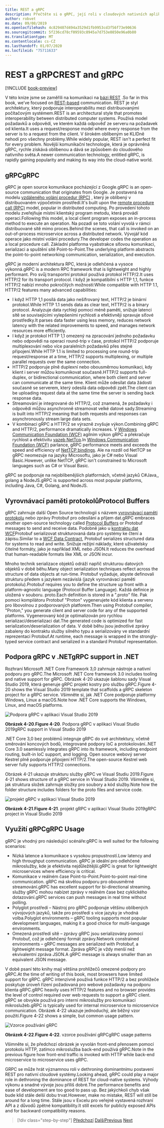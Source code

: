 ```yaml
---
title: REST a gRPC
description: Přečtěte si o gRPC, její roli v cloudových nativních aplikacích a o tom, jak se liší od protokolu HTTP REST.
author: robvet
ms.date: 09/08/2019
ms.openlocfilehash: 4c829407d494a3529d1fb9953cd3f56f73e90636
ms.sourcegitcommit: 5f236cd78cf09593c8945a7d753e0850e96a0b80
ms.translationtype: MT
ms.contentlocale: cs-CZ
ms.lasthandoff: 01/07/2020
ms.locfileid: "75711633"
---
```

# <a name="rest-and-grpc"></a><span data-ttu-id="debd4-103">REST a gRPC</span><span class="sxs-lookup"><span data-stu-id="debd4-103">REST and gRPC</span></span>

[!INCLUDE [book-preview](../../../includes/book-preview.md)]

<span data-ttu-id="debd4-104">V této knize jsme se zaměřili na komunikaci na [bázi REST](https://docs.microsoft.com/azure/architecture/best-practices/api-design) .</span><span class="sxs-lookup"><span data-stu-id="debd4-104">So far in this book, we’ve focused on [REST-based](https://docs.microsoft.com/azure/architecture/best-practices/api-design) communication.</span></span> <span data-ttu-id="debd4-105">REST je styl architektury, který podporuje interoperabilitu mezi distribuovanými počítačovým systémem.</span><span class="sxs-lookup"><span data-stu-id="debd4-105">REST is an architectural style that promotes interoperability between distributed computer systems.</span></span> <span data-ttu-id="debd4-106">Používá model požadavků a odpovědí, ve kterém každá odpověď ze serveru na požadavek od klienta.</span><span class="sxs-lookup"><span data-stu-id="debd4-106">It uses a request/response model where every response from the server is to a request from the client.</span></span> <span data-ttu-id="debd4-107">V širokém oblíbeným se KLIDně nehodí pro všechny problémy.</span><span class="sxs-lookup"><span data-stu-id="debd4-107">While widely popular, REST isn't a perfect fit for every problem.</span></span> <span data-ttu-id="debd4-108">Novější komunikační technologie, která je oprávněná gRPC, rychle získává oblíbenou a dává se způsobem do cloudového nativního světa.</span><span class="sxs-lookup"><span data-stu-id="debd4-108">A newer communication technology, entitled gRPC, is rapidly gaining popularity and making its way into the cloud-native world.</span></span>

## <a name="grpc"></a><span data-ttu-id="debd4-109">gRPC</span><span class="sxs-lookup"><span data-stu-id="debd4-109">gRPC</span></span>

<span data-ttu-id="debd4-110">gRPC je open source komunikace pocházející z Google.</span><span class="sxs-lookup"><span data-stu-id="debd4-110">gRPC is an open-source communication that originates from Google.</span></span> <span data-ttu-id="debd4-111">Je postavená na modelu [vzdáleného volání procedur (RPC)](https://en.wikipedia.org/wiki/Remote_procedure_call) , který je oblíbený v distribuovaném výpočetním prostředí.</span><span class="sxs-lookup"><span data-stu-id="debd4-111">It's built upon the [remote procedure call (RPC)](https://en.wikipedia.org/wiki/Remote_procedure_call) model, popular in distributed computing.</span></span> <span data-ttu-id="debd4-112">Po provedení tohoto modelu zveřejňuje místní klientský program metodu, která provádí operaci.</span><span class="sxs-lookup"><span data-stu-id="debd4-112">Following this model, a local client program exposes an in-process method to execute an operation.</span></span> <span data-ttu-id="debd4-113">Na pozadí se toto volání vyvolá v rámci distribuované sítě mimo proces.</span><span class="sxs-lookup"><span data-stu-id="debd4-113">Behind the scenes, that call is invoked on an out-of-process microservice across a distributed network.</span></span> <span data-ttu-id="debd4-114">Vývojář kód operace jako místní volání procedury.</span><span class="sxs-lookup"><span data-stu-id="debd4-114">The developer codes the operation as a local procedure call.</span></span> <span data-ttu-id="debd4-115">Základní platforma vyabstrakce síťovou komunikaci, serializaci a spuštění sítě Point-to-Point.</span><span class="sxs-lookup"><span data-stu-id="debd4-115">The underlying platform abstracts the point-to-point networking communication, serialization, and execution.</span></span>

<span data-ttu-id="debd4-116">gRPC je moderní architektura RPC, která je odlehčená a vysoce výkonná.</span><span class="sxs-lookup"><span data-stu-id="debd4-116">gRPC is a modern RPC framework that is lightweight and highly performant.</span></span> <span data-ttu-id="debd4-117">Pro svůj transportní protokol používá protokol HTTP/2.</span><span class="sxs-lookup"><span data-stu-id="debd4-117">It uses HTTP/2 for its transport protocol.</span></span> <span data-ttu-id="debd4-118">I když je kompatibilní s HTTP 1,1, funkce HTTP/2 nabízí mnoho pokročilých možností:</span><span class="sxs-lookup"><span data-stu-id="debd4-118">While compatible with HTTP 1.1, HTTP/2 features many advanced capabilities:</span></span>

- <span data-ttu-id="debd4-119">I když HTTP 1,1 posílá data jako nešifrovaný text, HTTP/2 je binární protokol.</span><span class="sxs-lookup"><span data-stu-id="debd4-119">While HTTP 1.1 sends data as clear text, HTTP/2 is a binary protocol.</span></span> <span data-ttu-id="debd4-120">Analyzuje data rychleji pomocí méně paměti, snižuje latenci sítě se souvisejícími vylepšeními rychlosti a efektivněji spravuje síťové prostředky.</span><span class="sxs-lookup"><span data-stu-id="debd4-120">It parses data faster using less memory, reduces network latency with the related improvements to speed, and manages network resources more efficiently.</span></span>
- <span data-ttu-id="debd4-121">I když je protokol HTTP 1,1 omezený na zpracování jednoho požadavku nebo odpovědi na operaci round-trip v čase, protokol HTTP/2 podporuje multiplexování nebo více paralelních požadavků přes stejné připojení.</span><span class="sxs-lookup"><span data-stu-id="debd4-121">While HTTP 1.1 is limited to processing one round-trip request/response at a time, HTTP/2 supports multiplexing, or multiple parallel requests over the same connection.</span></span>
- <span data-ttu-id="debd4-122">HTTP/2 podporuje plně duplexní nebo obousměrnou komunikaci, kdy klient i server můžou komunikovat současně.</span><span class="sxs-lookup"><span data-stu-id="debd4-122">HTTP/2 supports full-duplex, or bidirectional communication, where both client and server can communicate at the same time.</span></span> <span data-ttu-id="debd4-123">Klient může odesílat data žádosti současně se serverem, který odesílá data odpovědi zpět.</span><span class="sxs-lookup"><span data-stu-id="debd4-123">The client can be uploading request data at the same time the server is sending back response data.</span></span>
- <span data-ttu-id="debd4-124">Streamování je integrované do HTTP/2, což znamená, že požadavky i odpovědi můžou asynchronně streamovat velké datové sady.</span><span class="sxs-lookup"><span data-stu-id="debd4-124">Streaming is built into HTTP/2 meaning that both requests and responses can asynchronously stream large data sets.</span></span>
- <span data-ttu-id="debd4-125">V kombinaci gRPC a HTTP/2 se výrazně zvyšuje výkon.</span><span class="sxs-lookup"><span data-stu-id="debd4-125">Combining gRPC and HTTP/2, performance dramatically increases.</span></span> <span data-ttu-id="debd4-126">V [Windows Communication Foundation (WCF)](https://docs.microsoft.com/dotnet/framework/wcf/whats-wcf) agilním výkon gRPC a překračuje rychlost a efektivitu [vazeb NetTcp](https://docs.microsoft.com/dotnet/api/system.servicemodel.nettcpbinding?view=netframework-4.8).</span><span class="sxs-lookup"><span data-stu-id="debd4-126">In [Windows Communication Foundation (WCF)](https://docs.microsoft.com/dotnet/framework/wcf/whats-wcf) parlance, gRPC performance meets and exceeds the speed and efficiency of [NetTCP bindings](https://docs.microsoft.com/dotnet/api/system.servicemodel.nettcpbinding?view=netframework-4.8).</span></span> <span data-ttu-id="debd4-127">Ale na rozdíl od NetTCP se gRPC neomezuje na jazyky Microsoftu, jako je C# nebo Visual Basic.</span><span class="sxs-lookup"><span data-stu-id="debd4-127">However, unlike NetTCP, gRPC isn't constrained to Microsoft languages such as C# or Visual Basic.</span></span>

<span data-ttu-id="debd4-128">gRPC se podporuje na nejoblíbenějších platformách, včetně jazyků C#Java,, golang a NodeJS.</span><span class="sxs-lookup"><span data-stu-id="debd4-128">gRPC is supported across most popular platforms, including Java, C#, Golang, and NodeJS.</span></span>

## <a name="protocol-buffers"></a><span data-ttu-id="debd4-129">Vyrovnávací paměti protokolů</span><span class="sxs-lookup"><span data-stu-id="debd4-129">Protocol Buffers</span></span>

<span data-ttu-id="debd4-130">gRPC zahrnuje další Open Source technologii s názvem [vyrovnávací paměti protokolu](https://developers.google.com/protocol-buffers/docs/overview) nebo zprávy Protobuf pro odesílání a příjem dat.</span><span class="sxs-lookup"><span data-stu-id="debd4-130">gRPC embraces another open-source technology called [Protocol Buffers](https://developers.google.com/protocol-buffers/docs/overview) or Protobuf messages to send and receive data.</span></span> <span data-ttu-id="debd4-131">Podobně jako u [kontraktu dat WCF](https://docs.microsoft.com/dotnet/framework/wcf/feature-details/using-data-contracts)Protobuf serializovat strukturovaná data pro systémy ke čtení a zápisu.</span><span class="sxs-lookup"><span data-stu-id="debd4-131">Similar to a [WCF Data Contract](https://docs.microsoft.com/dotnet/framework/wcf/feature-details/using-data-contracts), Protobuf serializes structured data for systems to read and write.</span></span> <span data-ttu-id="debd4-132">Snižuje režijní náklady, které uživatelsky čitelné formáty, jako je například XML nebo JSON.</span><span class="sxs-lookup"><span data-stu-id="debd4-132">It reduces the overhead that human-readable formats like XML or JSON incur.</span></span>

<span data-ttu-id="debd4-133">Mnoho technik serializace objektů odráží napříč strukturou datových objektů v době běhu.</span><span class="sxs-lookup"><span data-stu-id="debd4-133">Many object serialization techniques reflect across the structure of data objects at run-time.</span></span> <span data-ttu-id="debd4-134">Protobuf vyžaduje, abyste definovali strukturu předem s jazykem nezávislá (jazyk vyrovnávací paměti protokolu).</span><span class="sxs-lookup"><span data-stu-id="debd4-134">Protobuf requires you to define the structure up front with a platform-agnostic language (Protocol Buffer Language).</span></span> <span data-ttu-id="debd4-135">Každá definice je uložená v souboru. proto.</span><span class="sxs-lookup"><span data-stu-id="debd4-135">Each definition is stored in a ".proto" file.</span></span> <span data-ttu-id="debd4-136">Pak pomocí kompilátoru Protobuf "Proton" vygenerujete kód klienta a serveru pro libovolnou z podporovaných platforem.</span><span class="sxs-lookup"><span data-stu-id="debd4-136">Then using Protobuf compiler, "Proton," you generate client and server code for any of the supported platforms.</span></span> <span data-ttu-id="debd4-137">Vygenerovaný kód je optimalizován pro rychlou serializaci/deserializaci dat.</span><span class="sxs-lookup"><span data-stu-id="debd4-137">The generated code is optimized for fast serialization/deserialization of data.</span></span> <span data-ttu-id="debd4-138">V době běhu jsou jednotlivé zprávy zabaleny do kontraktu služby silného typu a serializovány ve standardní reprezentaci Protobuf.</span><span class="sxs-lookup"><span data-stu-id="debd4-138">At runtime, each message is wrapped in the strongly-typed service contract and serialized in a standard Protobuf representation.</span></span>

## <a name="grpc-support-in-net"></a><span data-ttu-id="debd4-139">Podpora gRPC v .NET</span><span class="sxs-lookup"><span data-stu-id="debd4-139">gRPC support in .NET</span></span>

<span data-ttu-id="debd4-140">Rozhraní Microsoft .NET Core Framework 3,0 zahrnuje nástroje a nativní podporu pro gRPC.</span><span class="sxs-lookup"><span data-stu-id="debd4-140">The Microsoft .NET Core framework 3.0 includes tooling and native support for gRPC.</span></span> <span data-ttu-id="debd4-141">Obrázek 4-20 ukazuje šablonu sady Visual Studio 2019, která generuje gRPC projekt kostry pro službu gRPC.</span><span class="sxs-lookup"><span data-stu-id="debd4-141">Figure 4-20 shows the Visual Studio 2019 template that scaffolds a gRPC skeleton project for a gRPC service.</span></span> <span data-ttu-id="debd4-142">Všimněte si, jak .NET Core podporuje platformy Windows, Linux a macOS.</span><span class="sxs-lookup"><span data-stu-id="debd4-142">Note how .NET Core supports the Windows, Linux, and macOS platforms.</span></span>

![Podpora gRPC v aplikaci Visual Studio 2019](./media/visual-studio-2019-grpc-template.png)

<span data-ttu-id="debd4-144">**Obrázek 4-20**.</span><span class="sxs-lookup"><span data-stu-id="debd4-144">**Figure 4-20**.</span></span> <span data-ttu-id="debd4-145">Podpora gRPC v aplikaci Visual Studio 2019</span><span class="sxs-lookup"><span data-stu-id="debd4-145">gRPC support in Visual Studio 2019</span></span>

<span data-ttu-id="debd4-146">.NET Core 3,0 bez problémů integruje gRPC do své architektury, včetně směrování koncových bodů, integrované podpory IoC a protokolování.</span><span class="sxs-lookup"><span data-stu-id="debd4-146">.NET Core 3.0 seamlessly integrates gRPC into its framework, including endpoint routing, built-in IoC support, and logging.</span></span> <span data-ttu-id="debd4-147">Open source webový server Kestrel plně podporuje připojení HTTP/2.</span><span class="sxs-lookup"><span data-stu-id="debd4-147">The open-source Kestrel web server fully supports HTTP/2 connections.</span></span>

<span data-ttu-id="debd4-148">Obrázek 4-21 ukazuje strukturu služby gRPC ve Visual Studiu 2019.</span><span class="sxs-lookup"><span data-stu-id="debd4-148">Figure 4-21 shows structure of a gRPC service in Visual Studio 2019.</span></span> <span data-ttu-id="debd4-149">Všimněte si, jak struktura složek zahrnuje složky pro soubory a kód služby.</span><span class="sxs-lookup"><span data-stu-id="debd4-149">Note how the folder structure includes folders for the proto files and service code.</span></span>

![projekt gRPC v aplikaci Visual Studio 2019](./media/grpc-project.png  )

<span data-ttu-id="debd4-151">**Obrázek 4-21**.</span><span class="sxs-lookup"><span data-stu-id="debd4-151">**Figure 4-21**.</span></span> <span data-ttu-id="debd4-152">projekt gRPC v aplikaci Visual Studio 2019</span><span class="sxs-lookup"><span data-stu-id="debd4-152">gRPC project in Visual Studio 2019</span></span>

## <a name="grpc-usage"></a><span data-ttu-id="debd4-153">Využití gRPC</span><span class="sxs-lookup"><span data-stu-id="debd4-153">gRPC Usage</span></span>

<span data-ttu-id="debd4-154">gRPC je vhodný pro následující scénáře:</span><span class="sxs-lookup"><span data-stu-id="debd4-154">gRPC is well suited for the following scenarios:</span></span>

- <span data-ttu-id="debd4-155">Nízká latence a komunikace s vysokou propustností.</span><span class="sxs-lookup"><span data-stu-id="debd4-155">Low latency and high throughput communication.</span></span> <span data-ttu-id="debd4-156">gRPC je ideální pro odlehčené mikroslužby, kde je efektivita nejdůležitější.</span><span class="sxs-lookup"><span data-stu-id="debd4-156">gRPC is great for lightweight microservices where efficiency is critical.</span></span>
- <span data-ttu-id="debd4-157">Komunikace v reálném čase Point-to-Point.</span><span class="sxs-lookup"><span data-stu-id="debd4-157">Point-to-point real-time communication.</span></span> <span data-ttu-id="debd4-158">gRPC má skvělou podporu pro obousměrné streamování.</span><span class="sxs-lookup"><span data-stu-id="debd4-158">gRPC has excellent support for bi-directional streaming.</span></span> <span data-ttu-id="debd4-159">služby gRPC mohou nabízet zprávy v reálném čase bez cyklického dotazování.</span><span class="sxs-lookup"><span data-stu-id="debd4-159">gRPC services can push messages in real time without polling.</span></span>
- <span data-ttu-id="debd4-160">Polyglot prostředí – Nástroj pro gRPC podporuje většinu oblíbených vývojových jazyků, takže pro prostředí s více jazyky je vhodná volba.</span><span class="sxs-lookup"><span data-stu-id="debd4-160">Polyglot environments – gRPC tooling supports most popular development languages, making it a good choice for multi-language environments.</span></span>
- <span data-ttu-id="debd4-161">Omezená prostředí sítě – zprávy gRPC jsou serializovány pomocí Protobuf, což je odlehčený formát zprávy.</span><span class="sxs-lookup"><span data-stu-id="debd4-161">Network constrained environments – gRPC messages are serialized with Protobuf, a lightweight message format.</span></span> <span data-ttu-id="debd4-162">Zpráva gRPC je vždy menší než ekvivalentní zpráva JSON.</span><span class="sxs-lookup"><span data-stu-id="debd4-162">A gRPC message is always smaller than an equivalent JSON message.</span></span>

<span data-ttu-id="debd4-163">V době psaní této knihy mají většina prohlížečů omezené podpory pro gRPC.</span><span class="sxs-lookup"><span data-stu-id="debd4-163">At the time of writing of this book, most browsers have limited support for gRPC.</span></span> <span data-ttu-id="debd4-164">gRPC intenzivně používá funkce HTTP/2 a bez prohlížeče poskytuje úroveň řízení požadovaná pro webové požadavky na podporu klienta gRPC.</span><span class="sxs-lookup"><span data-stu-id="debd4-164">gRPC heavily uses HTTP/2 features and no browser provides the level of control required over web requests to support a gRPC client.</span></span> <span data-ttu-id="debd4-165">gRPC se obvykle používá pro interní mikroslužby pro komunikaci mikroslužeb.</span><span class="sxs-lookup"><span data-stu-id="debd4-165">gRPC is typically used for internal microservice to microservice communication.</span></span> <span data-ttu-id="debd4-166">Obrázek 4-22 ukazuje jednoduchý, ale běžný vzor použití.</span><span class="sxs-lookup"><span data-stu-id="debd4-166">Figure 4-22 shows a simple, but common usage pattern.</span></span>

![Vzorce používání gRPC](./media/grpc-usage.png)

<span data-ttu-id="debd4-168">**Obrázek 4-22**.</span><span class="sxs-lookup"><span data-stu-id="debd4-168">**Figure 4-22**.</span></span> <span data-ttu-id="debd4-169">vzorce používání gRPC</span><span class="sxs-lookup"><span data-stu-id="debd4-169">gRPC usage patterns</span></span>

<span data-ttu-id="debd4-170">Všimněte si, že předchozí obrázek je vyvolán front-end přenosem pomocí protokolu HTTP, zatímco mikroslužba back-end používá gRPC.</span><span class="sxs-lookup"><span data-stu-id="debd4-170">Note in the previous figure how front-end traffic is invoked with HTTP while back-end microservice to microservice uses gRPC.</span></span>

<span data-ttu-id="debd4-171">GRPC se může hrát významnou roli v dethroning dominantnímu postavení REST pro nativní cloudové systémy.</span><span class="sxs-lookup"><span data-stu-id="debd4-171">Looking ahead, gRPC could play a major role in dethroning the dominance of REST for cloud-native systems.</span></span> <span data-ttu-id="debd4-172">Výhody výkonu a snadné vývoje jsou příliš dobré.</span><span class="sxs-lookup"><span data-stu-id="debd4-172">The performance benefits and ease of development are too good to pass up.</span></span> <span data-ttu-id="debd4-173">Bez jakýchkoli chyb však bude klid stále delší dobu trvat.</span><span class="sxs-lookup"><span data-stu-id="debd4-173">However, make no mistake, REST will still be around for a long time.</span></span> <span data-ttu-id="debd4-174">Stále jsou v Excelu pro veřejně vystavená rozhraní API a z důvodů zpětné kompatibility.</span><span class="sxs-lookup"><span data-stu-id="debd4-174">It still excels for publicly exposed APIs and for backward compatibility reasons.</span></span>

>[!div class="step-by-step"]
><span data-ttu-id="debd4-175">[Předchozí](service-to-service-communication.md)
>[Další](service-mesh-communication-infrastructure.md)</span><span class="sxs-lookup"><span data-stu-id="debd4-175">[Previous](service-to-service-communication.md)
[Next](service-mesh-communication-infrastructure.md)</span></span>
